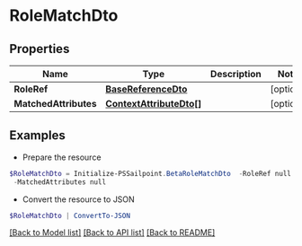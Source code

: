# RoleMatchDto
## Properties

Name | Type | Description | Notes
------------ | ------------- | ------------- | -------------
**RoleRef** | [**BaseReferenceDto**](BaseReferenceDto.md) |  | [optional] 
**MatchedAttributes** | [**ContextAttributeDto[]**](ContextAttributeDto.md) |  | [optional] 

## Examples

- Prepare the resource
```powershell
$RoleMatchDto = Initialize-PSSailpoint.BetaRoleMatchDto  -RoleRef null `
 -MatchedAttributes null
```

- Convert the resource to JSON
```powershell
$RoleMatchDto | ConvertTo-JSON
```

[[Back to Model list]](../README.md#documentation-for-models) [[Back to API list]](../README.md#documentation-for-api-endpoints) [[Back to README]](../README.md)

